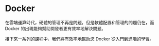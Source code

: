 # Docker

在雲端運算時代，硬體的管理不再是問題，但是軟體配置和管理的問題仍在，而 Docker 的出現能夠幫助開發者更有效率地解決問題。

接下來一系列的課程中，我們將有效率地幫助您 Docker 從入門到進階的學習。
